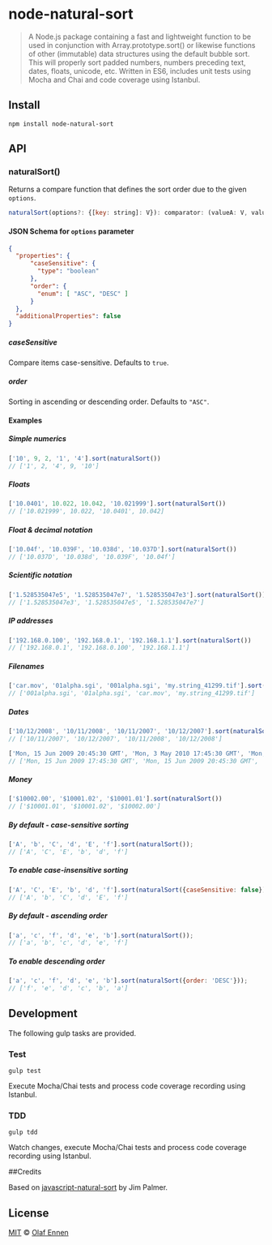 # node-natural-sort

> A Node.js package containing a fast and lightweight function to be used in conjunction with Array.prototype.sort() or likewise functions of other (immutable) data structures using the default bubble sort. This will properly sort padded numbers, numbers preceding text, dates, floats, unicode, etc.
> Written in ES6, includes unit tests using Mocha and Chai and code coverage using Istanbul.

## Install

```
npm install node-natural-sort
```

## API

### naturalSort()

Returns a compare function that defines the sort order due to the given `options`.

```javascript
naturalSort(options?: {[key: string]: V}): comparator: (valueA: V, valueB: V) => number
```

#### JSON Schema for `options` parameter

```json
{
  "properties": {
      "caseSensitive": {
        "type": "boolean"
      },
      "order": {
        "enum": [ "ASC", "DESC" ]
      }
  },
  "additionalProperties": false
}
```

##### caseSensitive

Compare items case-sensitive.
Defaults to `true`.

##### order

Sorting in ascending or descending order.
Defaults to `"ASC"`.

#### Examples

##### Simple numerics

```javascript
['10', 9, 2, '1', '4'].sort(naturalSort())
// ['1', 2, '4', 9, '10']
```

##### Floats

```javascript
['10.0401', 10.022, 10.042, '10.021999'].sort(naturalSort())
// ['10.021999', 10.022, '10.0401', 10.042]
```

##### Float & decimal notation

```javascript
['10.04f', '10.039F', '10.038d', '10.037D'].sort(naturalSort())
// ['10.037D', '10.038d', '10.039F', '10.04f']
```

##### Scientific notation

```javascript
['1.528535047e5', '1.528535047e7', '1.528535047e3'].sort(naturalSort())
// ['1.528535047e3', '1.528535047e5', '1.528535047e7']
```

##### IP addresses

```javascript
['192.168.0.100', '192.168.0.1', '192.168.1.1'].sort(naturalSort())
// ['192.168.0.1', '192.168.0.100', '192.168.1.1']
```

##### Filenames

```javascript
['car.mov', '01alpha.sgi', '001alpha.sgi', 'my.string_41299.tif'].sort(naturalSort())
// ['001alpha.sgi', '01alpha.sgi', 'car.mov', 'my.string_41299.tif']
```

##### Dates

```javascript
['10/12/2008', '10/11/2008', '10/11/2007', '10/12/2007'].sort(naturalSort())
// ['10/11/2007', '10/12/2007', '10/11/2008', '10/12/2008']

['Mon, 15 Jun 2009 20:45:30 GMT', 'Mon, 3 May 2010 17:45:30 GMT', 'Mon, 15 Jun 2009 17:45:30 GMT'].sort(naturalSort())
// ['Mon, 15 Jun 2009 17:45:30 GMT', 'Mon, 15 Jun 2009 20:45:30 GMT', 'Mon, 3 May 2010 17:45:30 GMT']
```

##### Money

```javascript
['$10002.00', '$10001.02', '$10001.01'].sort(naturalSort())
// ['$10001.01', '$10001.02', '$10002.00']
```

##### By default - case-sensitive sorting

```javascript
['A', 'b', 'C', 'd', 'E', 'f'].sort(naturalSort());
// ['A', 'C', 'E', 'b', 'd', 'f']
```

##### To enable case-insensitive sorting

```javascript
['A', 'C', 'E', 'b', 'd', 'f'].sort(naturalSort({caseSensitive: false}));
// ['A', 'b', 'C', 'd', 'E', 'f']
```

##### By default - ascending order

```javascript
['a', 'c', 'f', 'd', 'e', 'b'].sort(naturalSort());
// ['a', 'b', 'c', 'd', 'e', 'f']
```

##### To enable descending order

```javascript
['a', 'c', 'f', 'd', 'e', 'b'].sort(naturalSort({order: 'DESC'}));
// ['f', 'e', 'd', 'c', 'b', 'a']
```

## Development

The following gulp tasks are provided.

### Test

```
gulp test
```

Execute Mocha/Chai tests and process code coverage recording using Istanbul.

### TDD

```
gulp tdd
```

Watch changes, execute Mocha/Chai tests and process code coverage recording using Istanbul.

##Credits

Based on [javascript-natural-sort](https://github.com/overset/javascript-natural-sort) by Jim Palmer.

## License

[MIT](LICENSE.md) © [Olaf Ennen](https://github.com/yobacca)
